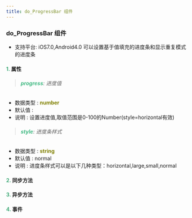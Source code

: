 ```yaml
---
title: do_ProgressBar 组件
---
```


### do_ProgressBar 组件

* 支持平台: iOS7.0,Android4.0
可以设置基于值填充的进度条和显示重复模式的进度条

#### <font color ='#40A977'>**1.**</font> 属性

>###### <font color ='#42b983'>**progress**</font>: 进度值

- 数据类型 : <font color ='#808000'>**number**</font>
- 默认值 : 
- 说明 : 设置进度值,取值范围是0-100的Number(style=horizontal有效)

>###### <font color ='#42b983'>**style**</font>: 进度条样式

- 数据类型 : <font color ='#808000'>**string**</font>
- 默认值 : normal
- 说明 : 进度条样式可以是以下几种类型：horizontal,large,small,normal

#### <font color ='#40A977'>**2.**</font> 同步方法

#### <font color ='#40A977'>**3.**</font> 异步方法


#### <font color ='#40A977'>**4.**</font> 事件


